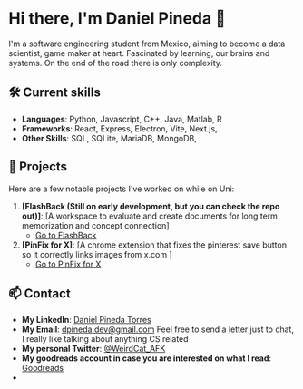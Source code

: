 # Hi there, I'm Daniel Pineda 👋

I'm a software engineering student from Mexico, aiming to become a data scientist, game maker at heart. Fascinated by learning, our brains and systems. On the end of the road there is only complexity.

## 🛠️ Current skills

- **Languages**: Python, Javascript, C++, Java, Matlab, R
- **Frameworks**: React, Express, Electron, Vite, Next.js, 
- **Other Skills**: SQL, SQLite, MariaDB, MongoDB, 

## 🌟 Projects

Here are a few notable projects I've worked on while on Uni:

1. **[FlashBack (Still on early development, but you can check the repo out)]**: [A workspace to evaluate and create documents for long term memorization and concept connection]
   - [Go to FlashBack](https://github.com/WeirdCatAFK/Flashback)
2. **[PinFix for X]**: [A chrome extension that fixes the pinterest save button so it correctly links images from x.com ]
   - [Go to PinFix for X](https://github.com/WeirdCatAFK/PinFix)


## 📫 Contact
- **My LinkedIn**: [Daniel Pineda Torres](https://www.linkedin.com/in/daniel-pineda-torres-64a5a4314/)
- **My Email**: dpineda.dev@gmail.com
Feel free to send a letter just to chat, I really like talking about anything CS related
- **My personal Twitter**: [@WeirdCat_AFK](https://x.com/WeirdCat_AFK)
- **My goodreads account in case you are interested on what I read**: [Goodreads](https://www.goodreads.com/user/show/144393475-daniel)
- 
